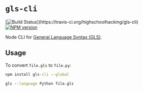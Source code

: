 # `gls-cli`

[![Build Status](https://travis-ci.org/highschoolhacking/gls-cli.svg?)](https://travis-ci.org/highschoolhacking/gls-cli)
[![NPM version](https://badge.fury.io/js/gls-cli.svg)](http://badge.fury.io/js/gls-cli)

Node CLI for [General Language Syntax (GLS)](https://github.com/HighSchoolHacking/GLS).

## Usage

To convert `file.gls` to `file.py`:

```cmd
npm install gls-cli --global

gls --language Python file.gls
```
